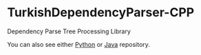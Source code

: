 # TurkishDependencyParser-CPP
Dependency Parse Tree Processing Library

You can also see either [Python](https://github.com/olcaytaner/TurkishDependencyParser-Py) 
or [Java](https://github.com/olcaytaner/TurkishDependencyParser) repository.
